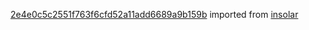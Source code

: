 [2e4e0c5c2551f763f6cfd52a11add6689a9b159b](https://github.com/insolar/insolar/commit/2e4e0c5c2551f763f6cfd52a11add6689a9b159b) imported from [insolar](https://github.com/insolar/insolar)

